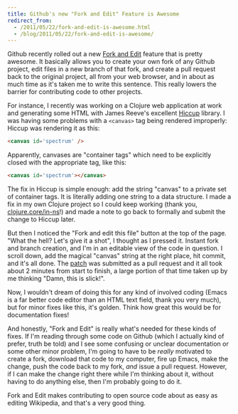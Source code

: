 ```yaml
---
title: Github's new "Fork and Edit" Feature is Awesome
redirect_from:
  - /2011/05/22/fork-and-edit-is-awesome.html
  - /blog/2011/05/22/fork-and-edit-is-awesome/
---
```


Github recently rolled out a new [Fork and Edit][] feature that is
pretty awesome.  It basically allows you to create your own fork of
any Github project, edit files in a new branch of that fork, and
create a pull request back to the original project, all from your web
browser, and in about as much time as it's taken me to write this
sentence.  This really lowers the barrier for contributing code to
other projects.

For instance, I recently was working on a Clojure web application at
work and generating some HTML with James Reeve's excellent [Hiccup][]
library.  I was having some problems with a `<canvas>` tag being
rendered improperly: Hiccup was rendering it as this:

``` html
<canvas id='spectrum' />
```

Apparently, canvases are "container tags" which need to be explicitly
closed with the appropriate tag, like this:

``` html
<canvas id='spectrum'></canvas>
```

The fix in Hiccup is simple enough: add the string "canvas" to a
private set of container tags.  It is literally adding one string to a
data structure.  I made a fix in my own Clojure project so I could
keep working (thank you, [clojure.core/in-ns][]!) and made a note to
go back to formally and submit the change to Hiccup later.

But then I noticed the "Fork and edit this file" button at the top of
the page.  "What the hell?  Let's give it a shot", I thought as I
pressed it.  Instant fork and branch creation, and I'm in an editable
view of the code in question.  I scroll down, add the magical "canvas"
string at the right place, hit commit, and it's all done.  The
[patch][] was submitted as a pull request and it all took about 2
minutes from start to finish, a large portion of that time taken up by
me thinking "Damn, this is slick!".

Now, I wouldn't dream of doing this for any kind of involved coding
(Emacs is a far better code editor than an HTML text field, thank you
very much), but for minor fixes like this, it's golden.  Think how
great this would be for documentation fixes!

And honestly, "Fork and Edit" is really what's needed for these kinds
of fixes.  If I'm reading through some code on Github (which I
actually kind of prefer, truth be told) and I see some confusing or
unclear documentation or some other minor problem, I'm going to have
to be _really_ motivated to create a fork, download that code to my
computer, fire up Emacs, make the change, push the code back to my
fork, _and_ issue a pull request.  However, if I can make the change
right there while I'm thinking about it, without having to do anything
else, then I'm probably going to do it.

Fork and Edit makes contributing to open source code about as easy as
editing Wikipedia, and that's a very good thing.

[Fork and Edit]:https://github.com/blog/844-forking-with-the-edit-button
[Hiccup]:http://www.github.com/weavejester/hiccup
[clojure.core/in-ns]:http://clojure.github.com/clojure/clojure.core-api.html#clojure.core/in-ns
[patch]:https://github.com/weavejester/hiccup/commit/eb49d0ef63d529060863f17d9852f6bcc6f92009
